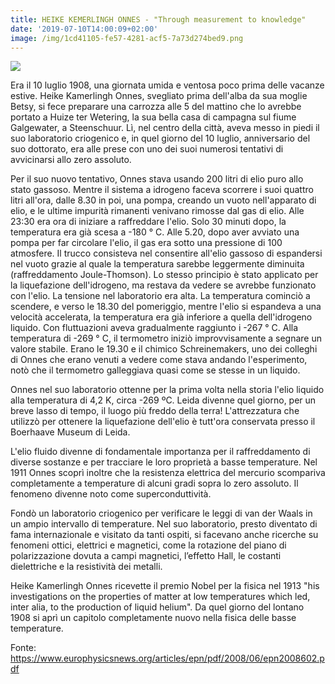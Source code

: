 ```yaml
---
title: HEIKE KEMERLINGH ONNES - "Through measurement to knowledge"
date: '2019-07-10T14:00:09+02:00'
image: /img/1cd41105-fe57-4281-acf5-7a73d274bed9.png
---
```

![](/img/1cd41105-fe57-4281-acf5-7a73d274bed9.png)

Era il 10 luglio 1908, una giornata umida e ventosa poco prima delle vacanze estive. Heike Kamerlingh Onnes, svegliato prima dell'alba da sua moglie Betsy, si fece preparare una carrozza alle 5 del mattino che lo avrebbe portato a Huize ter Wetering, la sua bella casa di campagna sul fiume Galgewater, a Steenschuur. Lì, nel centro della città, aveva messo in piedi il suo laboratorio criogenico e, in quel giorno del 10 luglio, anniversario del suo dottorato, era alle prese con uno dei suoi numerosi tentativi di avvicinarsi allo zero assoluto. 

Per il suo nuovo tentativo, Onnes stava usando 200 litri di elio puro allo stato gassoso. Mentre il sistema a idrogeno faceva scorrere i suoi quattro litri all'ora, dalle 8.30 in poi, una pompa, creando un vuoto nell'apparato di elio, e le ultime impurità rimanenti venivano rimosse dal gas di elio. Alle 23:30 era ora di iniziare a raffreddare l'elio. Solo 30 minuti dopo, la temperatura era già scesa a -180 ° C. Alle 5.20, dopo aver avviato una pompa per far circolare l'elio, il gas era sotto una pressione di 100 atmosfere. Il trucco consisteva nel consentire all'elio gassoso di espandersi nel vuoto grazie al quale la temperatura sarebbe leggermente diminuita (raffreddamento Joule-Thomson). Lo stesso principio è stato applicato per la liquefazione dell'idrogeno, ma restava da vedere se avrebbe funzionato con l'elio. La tensione nel laboratorio era alta. La temperatura cominciò a scendere, e verso le 18.30 del pomeriggio, mentre l'elio si espandeva a una velocità accelerata, la temperatura era già inferiore a quella dell'idrogeno liquido. Con fluttuazioni aveva gradualmente raggiunto i -267 ° C. Alla temperatura di -269 ° C, il termometro iniziò improvvisamente a segnare un valore stabile. Erano le 19.30 e il chimico Schreinemakers, uno dei colleghi di Onnes che erano venuti a vedere come stava andando l'esperimento, notò che
 il termometro galleggiava quasi come se stesse in un liquido. 

Onnes nel suo laboratorio ottenne per la prima volta nella storia l'elio liquido alla temperatura di 4,2 K, circa -269 ºC. Leida divenne quel giorno, per un breve lasso di tempo, il luogo più freddo della terra! L'attrezzatura che utilizzò per ottenere la liquefazione dell'elio è tutt'ora conservata presso il Boerhaave Museum di Leida.  

L'elio fluido divenne di fondamentale importanza per il raffreddamento di diverse sostanze e per tracciare le loro proprietà a basse temperature. Nel 1911 Onnes scoprì inoltre che la resistenza elettrica del mercurio scompariva completamente a temperature di alcuni gradi sopra lo zero assoluto. Il fenomeno divenne noto come superconduttività.

Fondò un laboratorio criogenico per verificare le leggi di van der Waals in un ampio intervallo di temperature. Nel suo laboratorio, presto diventato di fama internazionale e visitato da tanti ospiti, si facevano anche ricerche su fenomeni ottici, elettrici e magnetici, come la rotazione del piano di polarizzazione dovuta a campi magnetici, l’effetto Hall, le costanti dielettriche e la resistività dei metalli.

Heike Kamerlingh Onnes ricevette il premio Nobel per la fisica nel 1913 "his investigations on the properties of matter at low temperatures which led, inter alia, to the production of liquid helium". Da quel giorno del lontano 1908 si aprì un capitolo completamente nuovo nella fisica delle basse temperature.

Fonte: https://www.europhysicsnews.org/articles/epn/pdf/2008/06/epn2008602.pdf
